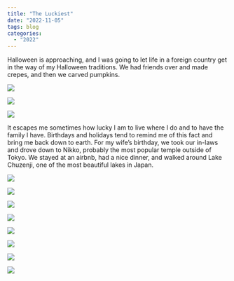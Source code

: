 ```yaml
---
title: "The Luckiest"
date: "2022-11-05"
tags: blog
categories: 
  - "2022"
---
```


Halloween is approaching, and I was going to let life in a foreign country get in the way of my Halloween traditions. We had friends over and made crepes, and then we carved pumpkins.

![](images/DSCF5330.jpg)

![](images/DSCF5579.jpg)

![](images/DSCF5333.jpg)

It escapes me sometimes how lucky I am to live where I do and to have the family I have. Birthdays and holidays tend to remind me of this fact and bring me back down to earth. For my wife’s birthday, we took our in-laws and drove down to Nikko, probably the most popular temple outside of Tokyo. We stayed at an airbnb, had a nice dinner, and walked around Lake Chuzenji, one of the most beautiful lakes in Japan.

![](images/DSCF5964.jpg) 

![](images/DSCF6437.jpg)

![](images/DSCF6504.jpg)

![](images/DSCF6521.jpg)

![](images/DSCF6619.jpg)

![](images/DSCF6646.jpg)

![](images/DSCF6656.jpg)

![](images/DSCF6718.jpg)
